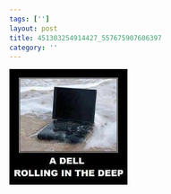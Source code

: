```yaml
---
tags: ['']
layout: post
title: 451303254914427_557675907606397
category: ''
---
```

![451303254914427_557675907606397](/uploads/2013-4-5-451303254914427_557675907606397.jpg)
